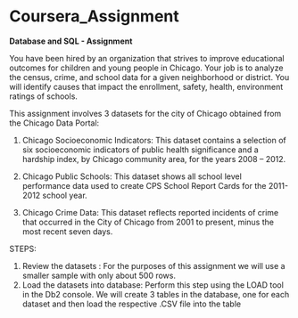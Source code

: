 # Coursera_Assignment

**Database and SQL - Assignment**

You have been hired by an organization that strives to improve educational outcomes for children and young people in Chicago. 
Your job is to analyze the census, crime, and school data for a given neighborhood or district. 
You will identify causes that impact the enrollment, safety, health, environment ratings of schools.

This assignment involves 3 datasets for the city of Chicago obtained from the Chicago Data Portal:

1. Chicago Socioeconomic Indicators:
This dataset contains a selection of six socioeconomic indicators of public health significance and a hardship index, by Chicago community area, for the years 2008 – 2012.

2. Chicago Public Schools:
This dataset shows all school level performance data used to create CPS School Report Cards for the 2011-2012 school year.

3. Chicago Crime Data:
This dataset reflects reported incidents of crime that occurred in the City of Chicago from 2001 to present, minus the most recent seven days.

STEPS:
1. Review the datasets : For the purposes of this assignment we will use a smaller sample with only about 500 rows.
2. Load the datasets into database: Perform this step using the LOAD tool in the Db2 console. We will create 3 tables in the database, one for each dataset and then load the respective .CSV file into the table
